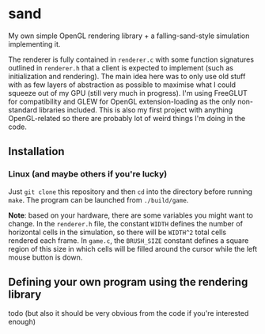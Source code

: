 # sand

My own simple OpenGL rendering library + a falling-sand-style simulation implementing it.

The renderer is fully contained in `renderer.c` with some function signatures outlined in `renderer.h` that a client is expected to implement (such as initialization and rendering). The main idea here was to only use old stuff with as few layers of abstraction as possible to maximise what I could squeeze out of my GPU (still very much in progress). I'm using FreeGLUT for compatibility and GLEW for OpenGL extension-loading as the only non-standard libraries included. This is also my first project with anything OpenGL-related so there are probably lot of weird things I'm doing in the code.

## Installation

### Linux (and maybe others if you're lucky)

Just `git clone` this repository and then `cd` into the directory before running `make`. The program can be launched from `./build/game`.

**Note**: based on your hardware, there are some variables you might want to change. In the `renderer.h` file, the constant `WIDTH` defines the number of horizontal cells in the simulation, so there will be `WIDTH^2` total cells rendered each frame. In `game.c`, the `BRUSH_SIZE` constant defines a square region of this size in which cells will be filled around the cursor while the left mouse button is down.

## Defining your own program using the rendering library

todo (but also it should be very obvious from the code if you're interested enough)
